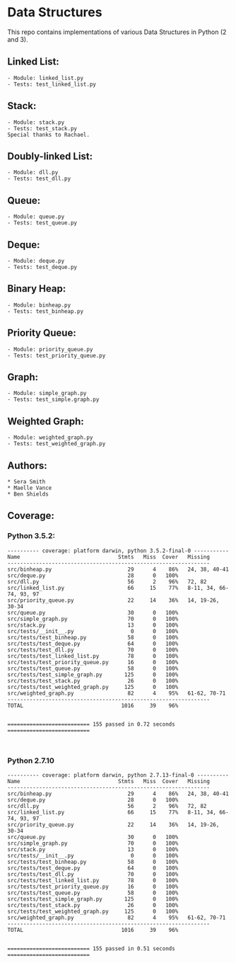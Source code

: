 # Data Structures

This repo contains implementations of various Data Structures in Python (2 and 3).

## Linked List:
    - Module: linked_list.py
    - Tests: test_linked_list.py

## Stack:
    - Module: stack.py
    - Tests: test_stack.py
    Special thanks to Rachael.

## Doubly-linked List:
    - Module: dll.py
    - Tests: test_dll.py

## Queue:
    - Module: queue.py
    - Tests: test_queue.py

## Deque:
    - Module: deque.py
    - Tests: test_deque.py

## Binary Heap:
    - Module: binheap.py
    - Tests: test_binheap.py

## Priority Queue:
    - Module: priority_queue.py
    - Tests: test_priority_queue.py

## Graph:
    - Module: simple_graph.py
    - Tests: test_simple.graph.py

## Weighted Graph:
    - Module: weighted_graph.py
    - Tests: test_weighted_graph.py

## Authors:
    * Sera Smith
    * Maelle Vance
    * Ben Shields

## Coverage:

### Python 3.5.2:
```
---------- coverage: platform darwin, python 3.5.2-final-0 -----------
Name                               Stmts   Miss  Cover   Missing
----------------------------------------------------------------
src/binheap.py                        29      4    86%   24, 38, 40-41
src/deque.py                          28      0   100%
src/dll.py                            56      2    96%   72, 82
src/linked_list.py                    66     15    77%   8-11, 34, 66-74, 93, 97
src/priority_queue.py                 22     14    36%   14, 19-26, 30-34
src/queue.py                          30      0   100%
src/simple_graph.py                   70      0   100%
src/stack.py                          13      0   100%
src/tests/__init__.py                  0      0   100%
src/tests/test_binheap.py             58      0   100%
src/tests/test_deque.py               64      0   100%
src/tests/test_dll.py                 70      0   100%
src/tests/test_linked_list.py         78      0   100%
src/tests/test_priority_queue.py      16      0   100%
src/tests/test_queue.py               58      0   100%
src/tests/test_simple_graph.py       125      0   100%
src/tests/test_stack.py               26      0   100%
src/tests/test_weighted_graph.py     125      0   100%
src/weighted_graph.py                 82      4    95%   61-62, 70-71
----------------------------------------------------------------
TOTAL                               1016     39    96%


========================== 155 passed in 0.72 seconds ==========================

                  
```
### Python 2.7.10
```
---------- coverage: platform darwin, python 2.7.13-final-0 ----------
Name                               Stmts   Miss  Cover   Missing
----------------------------------------------------------------
src/binheap.py                        29      4    86%   24, 38, 40-41
src/deque.py                          28      0   100%
src/dll.py                            56      2    96%   72, 82
src/linked_list.py                    66     15    77%   8-11, 34, 66-74, 93, 97
src/priority_queue.py                 22     14    36%   14, 19-26, 30-34
src/queue.py                          30      0   100%
src/simple_graph.py                   70      0   100%
src/stack.py                          13      0   100%
src/tests/__init__.py                  0      0   100%
src/tests/test_binheap.py             58      0   100%
src/tests/test_deque.py               64      0   100%
src/tests/test_dll.py                 70      0   100%
src/tests/test_linked_list.py         78      0   100%
src/tests/test_priority_queue.py      16      0   100%
src/tests/test_queue.py               58      0   100%
src/tests/test_simple_graph.py       125      0   100%
src/tests/test_stack.py               26      0   100%
src/tests/test_weighted_graph.py     125      0   100%
src/weighted_graph.py                 82      4    95%   61-62, 70-71
----------------------------------------------------------------
TOTAL                               1016     39    96%


========================== 155 passed in 0.51 seconds ==========================

```

